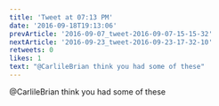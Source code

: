 ```yaml
---
title: 'Tweet at 07:13 PM'
date: '2016-09-18T19:13:06'
prevArticle: '2016-09-07_tweet-2016-09-07-15-15-32'
nextArticle: '2016-09-23_tweet-2016-09-23-17-32-10'
retweets: 0
likes: 1
text: "@CarlileBrian think you had some of these"
---
```

@CarlileBrian think you had some of these